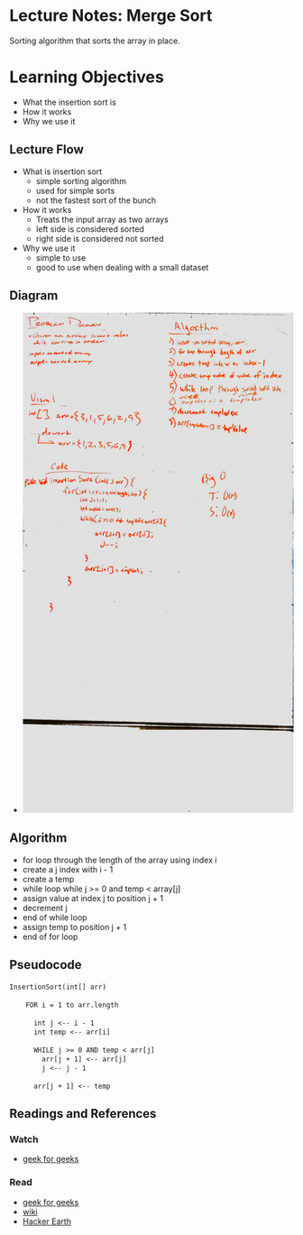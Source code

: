 # Lecture Notes: Merge Sort
Sorting algorithm that sorts the array in place.

# Learning Objectives
- What the insertion sort is
- How it works
- Why we use it

## Lecture Flow
- What is insertion sort
    - simple sorting algorithm
    - used for simple sorts
    - not the fastest sort of the bunch
- How it works
  - Treats the input array as two arrays
  - left side is considered sorted
  - right side is considered not sorted
- Why we use it
  - simple to use
  - good to use when dealing with a small dataset

## Diagram
- ![whiteboard](https://github.com/mattburger/data-structures-and-algorithms/blob/master/code401Challenges/src/main/resources/insertion_sort.jpg)

## Algorithm
- for loop through the length of the array using index i
- create a j index with i - 1
- create a temp
- while loop while j >= 0 and temp < array[j]
- assign value at index j to position j + 1
- decrement j
- end of while loop
- assign temp to position j + 1
- end of for loop

## Pseudocode
```  
InsertionSort(int[] arr)
  
    FOR i = 1 to arr.length
    
      int j <-- i - 1
      int temp <-- arr[i]
      
      WHILE j >= 0 AND temp < arr[j]
        arr[j + 1] <-- arr[j]
        j <-- j - 1
        
      arr[j + 1] <-- temp
```
## Readings and References
### Watch
- [geek for geeks](https://www.youtube.com/watch?v=OGzPmgsI-pQ)
### Read
- [geek for geeks](https://www.geeksforgeeks.org/insertion-sort/)
- [wiki](https://en.wikipedia.org/wiki/Insertion_sort)
- [Hacker Earth](https://www.hackerearth.com/practice/algorithms/sorting/insertion-sort/tutorial/)
